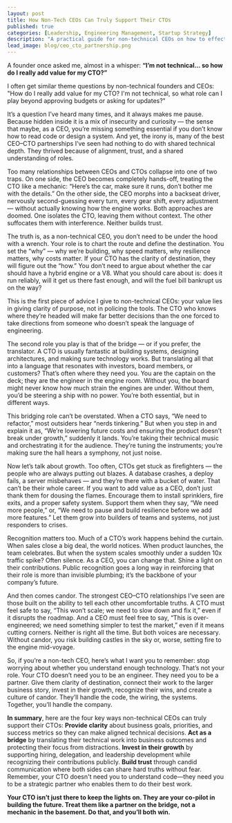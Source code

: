 ```yaml
---
layout: post
title: How Non-Tech CEOs Can Truly Support Their CTOs
published: true
categories: [Leadership, Engineering Management, Startup Strategy]
description: "A practical guide for non-technical CEOs on how to effectively partner with their CTOs beyond budgets and updates. Learn how to provide clarity, act as a bridge, invest in leadership, and build trust for better business outcomes."
lead_image: blog/ceo_cto_partnership.png
---
```


A founder once asked me, almost in a whisper: **“I’m not technical… so how do I really add value for my CTO?”**

I often get similar theme questions by non-technical founders and CEOs: "How do I really add value for my CTO? I'm not technical, so what role can I play beyond approving budgets or asking for updates?"

It’s a question I’ve heard many times, and it always makes me pause. Because hidden inside it is a mix of insecurity and curiosity — the sense that maybe, as a CEO, you’re missing something essential if you don’t know how to read code or design a system. And yet, the irony is, many of the best CEO–CTO partnerships I’ve seen had nothing to do with shared technical depth. They thrived because of alignment, trust, and a shared understanding of roles.

Too many relationships between CEOs and CTOs collapse into one of two traps. On one side, the CEO becomes completely hands-off, treating the CTO like a mechanic: “Here’s the car, make sure it runs, don’t bother me with the details.” On the other side, the CEO morphs into a backseat driver, nervously second-guessing every turn, every gear shift, every adjustment — without actually knowing how the engine works. Both approaches are doomed. One isolates the CTO, leaving them without context. The other suffocates them with interference. Neither builds trust.

The truth is, as a non-technical CEO, you don’t need to be under the hood with a wrench. Your role is to chart the route and define the destination. You set the “why” — why we’re building, why speed matters, why resilience matters, why costs matter. If your CTO has the clarity of destination, they will figure out the “how.” You don’t need to argue about whether the car should have a hybrid engine or a V8. What you should care about is: does it run reliably, will it get us there fast enough, and will the fuel bill bankrupt us on the way?

This is the first piece of advice I give to non-technical CEOs: your value lies in giving clarity of purpose, not in policing the tools. The CTO who knows where they’re headed will make far better decisions than the one forced to take directions from someone who doesn’t speak the language of engineering.

The second role you play is that of the bridge — or if you prefer, the translator. A CTO is usually fantastic at building systems, designing architectures, and making sure technology works. But translating all that into a language that resonates with investors, board members, or customers? That’s often where they need you. You are the captain on the deck; they are the engineer in the engine room. Without you, the board might never know how much strain the engines are under. Without them, you’d be steering a ship with no power. You’re both essential, but in different ways.

This bridging role can’t be overstated. When a CTO says, “We need to refactor,” most outsiders hear “nerds tinkering.” But when you step in and explain it as, “We’re lowering future costs and ensuring the product doesn’t break under growth,” suddenly it lands. You’re taking their technical music and orchestrating it for the audience. They’re tuning the instruments; you’re making sure the hall hears a symphony, not just noise.

Now let’s talk about growth. Too often, CTOs get stuck as firefighters — the people who are always putting out blazes. A database crashes, a deploy fails, a server misbehaves — and they’re there with a bucket of water. That can’t be their whole career. If you want to add value as a CEO, don’t just thank them for dousing the flames. Encourage them to install sprinklers, fire exits, and a proper safety system. Support them when they say, “We need more people,” or, “We need to pause and build resilience before we add more features.” Let them grow into builders of teams and systems, not just responders to crises.

Recognition matters too. Much of a CTO’s work happens behind the curtain. When sales close a big deal, the world notices. When product launches, the team celebrates. But when the system scales smoothly under a sudden 10x traffic spike? Often silence. As a CEO, you can change that. Shine a light on their contributions. Public recognition goes a long way in reinforcing that their role is more than invisible plumbing; it’s the backbone of your company’s future.

And then comes candor. The strongest CEO–CTO relationships I’ve seen are those built on the ability to tell each other uncomfortable truths. A CTO must feel safe to say, “This won’t scale; we need to slow down and fix it,” even if it disrupts the roadmap. And a CEO must feel free to say, “This is over-engineered; we need something simpler to test the market,” even if it means cutting corners. Neither is right all the time. But both voices are necessary. Without candor, you risk building castles in the sky or, worse, setting fire to the engine mid-voyage.

So, if you’re a non-tech CEO, here’s what I want you to remember: stop worrying about whether you understand enough technology. That’s not your role. Your CTO doesn’t need you to be an engineer. They need you to be a partner. Give them clarity of destination, connect their work to the larger business story, invest in their growth, recognize their wins, and create a culture of candor. They’ll handle the code, the wiring, the systems. Together, you’ll handle the company.



**In summary**, here are the four key ways non-technical CEOs can truly support their CTOs: **Provide clarity** about business goals, priorities, and success metrics so they can make aligned technical decisions. **Act as a bridge** by translating their technical work into business outcomes and protecting their focus from distractions. **Invest in their growth** by supporting hiring, delegation, and leadership development while recognizing their contributions publicly. **Build trust** through candid communication where both sides can share hard truths without fear. Remember, your CTO doesn't need you to understand code—they need you to be a strategic partner who enables them to do their best work.

**Your CTO isn’t just there to keep the lights on. They are your co-pilot in building the future. Treat them like a partner on the bridge, not a mechanic in the basement. Do that, and you’ll both win.**